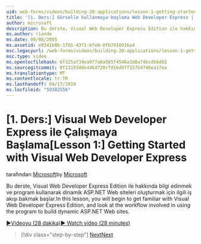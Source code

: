 ```yaml
---
uid: web-forms/videos/building-20-applications/lesson-1-getting-started-with-visual-web-developer-express
title: '[1. Ders:] Görselle kullanmaya başlama Web Developer Express | Microsoft Docs'
author: microsoft
description: Bu derste, Visual Web Developer Express Edition ile hakkında bilgi edinmek ve program kullanan Din oluşturmak için iş akışı bakmak başlar...
ms.author: riande
ms.date: 09/08/2005
ms.assetid: e9341b0b-1f01-4371-bfe0-0fb7410916a4
msc.legacyurl: /web-forms/videos/building-20-applications/lesson-1-getting-started-with-visual-web-developer-express
msc.type: video
ms.openlocfilehash: 6f325af39ea977a0a565f4546a3d8a74bcdbbd02
ms.sourcegitcommit: 0f1119340e4464720cfd16d0ff15764746ea1fea
ms.translationtype: MT
ms.contentlocale: tr-TR
ms.lasthandoff: 04/17/2019
ms.locfileid: "59382556"
---
```

# <a name="lesson-1-getting-started-with-visual-web-developer-express"></a><span data-ttu-id="80beb-103">[1. Ders:] Visual Web Developer Express ile Çalışmaya Başlama</span><span class="sxs-lookup"><span data-stu-id="80beb-103">[Lesson 1:] Getting Started with Visual Web Developer Express</span></span>

<span data-ttu-id="80beb-104">tarafından [Microsoft](https://github.com/microsoft)</span><span class="sxs-lookup"><span data-stu-id="80beb-104">by [Microsoft](https://github.com/microsoft)</span></span>

<span data-ttu-id="80beb-105">Bu derste, Visual Web Developer Express Edition ile hakkında bilgi edinmek ve program kullanarak dinamik ASP.NET Web siteleri oluşturmak için ilgili iş akışı bakmak başlar.</span><span class="sxs-lookup"><span data-stu-id="80beb-105">In this lesson, you will begin to get familiar with Visual Web Developer Express Edition, and look at the workflow involved in using the program to build dynamic ASP.NET Web sites.</span></span>

[<span data-ttu-id="80beb-106">&#9654;Videoyu (28 dakika)</span><span class="sxs-lookup"><span data-stu-id="80beb-106">&#9654; Watch video (28 minutes)</span></span>](https://channel9.msdn.com/Blogs/ASP-NET-Site-Videos/lesson-1-getting-started-with-visual-web-developer-express)

> [!div class="step-by-step"]
> [<span data-ttu-id="80beb-107">Next</span><span class="sxs-lookup"><span data-stu-id="80beb-107">Next</span></span>](lesson-2-creating-a-web-forms-user-interface.md)
